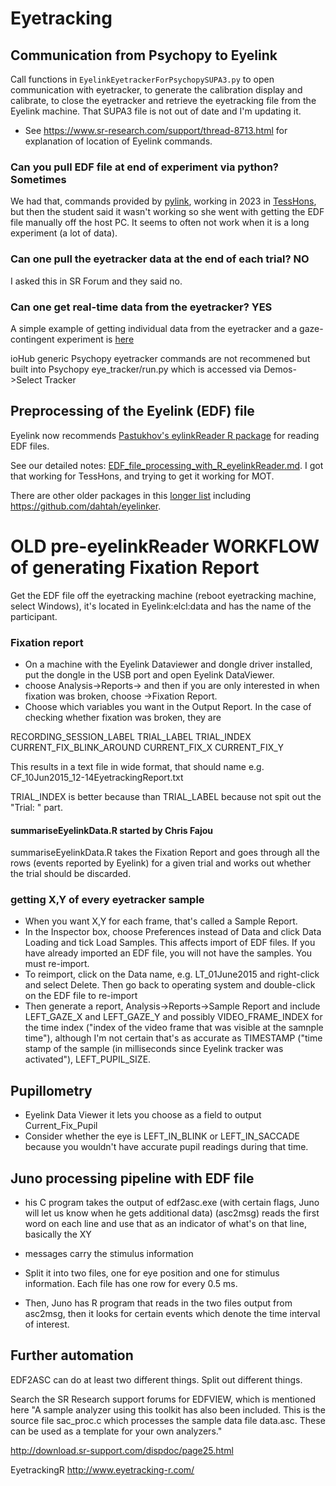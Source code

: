 Eyetracking
==============

## Communication from Psychopy to Eyelink

Call functions in `EyelinkEyetrackerForPsychopySUPA3.py` to open communication with eyetracker, to generate the calibration display and calibrate, to close the eyetracker and retrieve the eyetracking file from the Eyelink machine. That SUPA3 file is not out of date and I'm updating it. 

- See https://www.sr-research.com/support/thread-8713.html for explanation of location of Eyelink commands.

### Can you pull EDF file at end of experiment via python? Sometimes

We had that, commands provided by [pylink](http://www.psychopy.org/api/hardware/pylink.html), working in 2023 in [TessHons](https://github.com/alexholcombe/TessHons), but then the student said it wasn't working so she went with getting the EDF file manually off the host PC.  It seems to often not work when it is a long experiment (a lot of data).

### Can one pull the eyetracker data at the end of each trial? NO

I asked this in SR Forum and they said no.

### Can one get real-time data from the eyetracker? YES

A simple example of getting individual data from the eyetracker and a gaze-contingent experiment is [here](https://github.com/ryancotterell/WilsonLab/blob/master/WilsonLab/pylink/eyeTracker.py)

ioHub generic Psychopy eyetracker commands are not recommened but built into Psychopy eye_tracker/run.py which is accessed via Demos->Select Tracker


## Preprocessing of the Eyelink (EDF) file

Eyelink now recommends [Pastukhov's eylinkReader R package](https://cran.r-project.org/package=eyelinkReader) for reading EDF files.

See our detailed notes: [EDF_file_processing_with_R_eyelinkReader.md](EDF_file_processing_with_R_eyelinkReader.md). I got that working for TessHons, and trying to get it working for MOT.


There are other older packages in this [longer list](https://www.sr-research.com/support/thread-7769.html) including https://github.com/dahtah/eyelinker. 


# OLD pre-eyelinkReader WORKFLOW of generating Fixation Report

Get the EDF file off the eyetracking machine (reboot eyetracking machine, select Windows), it's located in Eyelink:elcl:data and has the name of the participant.

### Fixation report

- On a machine with the Eyelink Dataviewer and dongle driver installed, put the dongle in the USB port and open Eyelink DataViewer.
- choose Analysis->Reports-> and then if you are only interested in when fixation was broken, choose ->Fixation Report.
- Choose which variables you want in the Output Report. In the case of checking whether fixation was broken, they are

RECORDING_SESSION_LABEL TRIAL_LABEL TRIAL_INDEX	CURRENT_FIX_BLINK_AROUND	CURRENT_FIX_X CURRENT_FIX_Y

This results in a text file in wide format, that should name e.g. CF_10Jun2015_12-14EyetrackingReport.txt  

TRIAL_INDEX is better because than TRIAL_LABEL because not spit out the "Trial: " part.

#### summariseEyelinkData.R started by Chris Fajou
summariseEyelinkData.R takes the Fixation Report and goes through all the rows (events reported by Eyelink) for a given trial and works out whether the trial should be discarded.
	
### getting X,Y of every eyetracker sample
- When you want X,Y for each frame, that's called a Sample Report. 
- In the Inspector box, choose Preferences instead of Data and click Data Loading and tick Load Samples. This affects import of EDF files. If you have already imported an EDF file, you will not have the samples. You must re-import.
- To reimport, click on the Data name, e.g. LT_01June2015 and right-click and select Delete. Then go back to operating system and double-click on the EDF file to re-import
- Then generate a report, Analysis->Reports->Sample Report and include LEFT_GAZE_X and LEFT_GAZE_Y and possibly VIDEO_FRAME_INDEX for the time index ("index of the video frame that was visible at the samnple time"), although I'm not certain that's as accurate as TIMESTAMP ("time stamp of the sample (in milliseconds since Eyelink tracker was activated"), LEFT_PUPIL_SIZE.

## Pupillometry

- Eyelink Data Viewer it lets you choose as a field to output Current_Fix_Pupil
- Consider whether the eye is LEFT_IN_BLINK or LEFT_IN_SACCADE because you wouldn't have accurate pupil readings during that time.

## Juno processing pipeline with EDF file
- his C program takes the output of edf2asc.exe (with certain flags, Juno will let us know when he gets additional data)
 (asc2msg) reads the first word on each line and use that as an indicator of what's on that line, basically the XY
- messages carry the stimulus information
- Split it into two files, one for eye position and one for stimulus information. Each file has one row for every 0.5 ms.

- Then, Juno has R program that reads in the two files output from asc2msg, then it looks for certain events which denote the time interval of interest.

## Further automation

EDF2ASC can do at least two different things. Split out different things.

Search the SR Research support forums for EDFVIEW, which is mentioned here 
"A sample analyzer using this toolkit has also been included. This is the source file sac_proc.c which processes the sample data file data.asc. These can be used as a template for your own analyzers."

http://download.sr-support.com/dispdoc/page25.html

EyetrackingR http://www.eyetracking-r.com/
